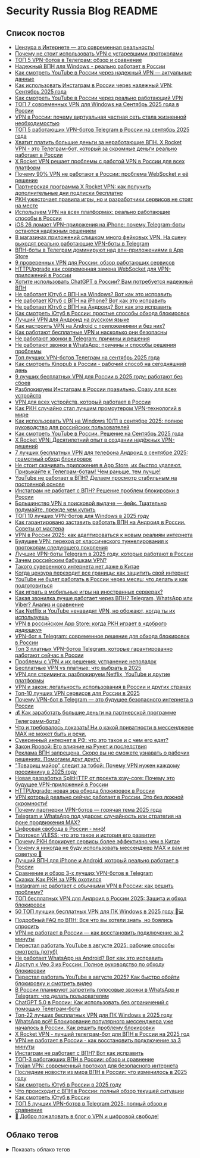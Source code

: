 # Security Russia Blog README

## Список постов

- [Цензура в Интернете — это современная реальность!](content/posts/internet-censorship-modern-reality.md)
- [Почему не стоит использовать VPN с устаревшими протоколами](content/posts/vpn-outdated-protocols-security-risks.md)
- [ТОП 5 VPN-ботов в Телеграм: обзор и сравнение](content/posts/top-5-vpn-botov-telegram-obzor-sravnenie.md)
- [Надежный ВПН для Windows - реально работает в России](content/posts/reliable-vpn-windows-russia-works.md)
- [Как смотреть YouTube в России через надежный VPN — актуальные данные](content/posts/kak-smotret-youtube-v-rossii-cherez-vpn.md)
- [Как использовать Инстаграм в России через надежный VPN: Сентябрь 2025 года](content/posts/instagram-russia-vpn-september-2025.md)
- [Как смотреть YouTube в России через реально работающий VPN](content/posts/youtube-vpn-russia-access.md)
- [ТОП 7 современных VPN для Windows на Сентябрь 2025 года в России](content/posts/top-7-vpn-windows-russia-september-2025.md)
- [VPN в России: почему виртуальная частная сеть стала жизненной необходимостью](content/posts/vpn-essential-russia-necessity-guide.md)
- [ТОП 5 работающих VPN-ботов Telegram в России на сентябрь 2025 года](content/posts/top-5-vpn-bots-telegram-russia-september-2025.md)
- [Хватит платить большие деньги за неработающие ВПН. X Rocket VPN - это Телеграм-бот, который за скромные деньги реально работает в России](content/posts/cheap-working-vpn-telegram-bot-russia.md)
- [X Rocket VPN решает проблемы с работой VPN в России для всех платформ](content/posts/x-rocket-vpn-universal-solution-russia.md)
- [Почему 90% VPN не работают в России: проблема WebSocket и её решение](content/posts/websocket-vpn-blocking-russia-solutions.md)
- [Партнерская программа X Rocket VPN: как получить дополнительные дни подписки бесплатно](content/posts/x-rocket-vpn-partner-program-free-days.md)
- [РКН ужесточает правила игры, но и разработчики сервисов не стоят на месте](content/posts/rkn-vs-vpn-technology-race.md)
- [Используем VPN на всех платформах: реально работающие способы в России](content/posts/vpn-na-vseh-platformah-rabotayushchie-sposoby-rossiya.md)
- [iOS 26 ломает VPN-приложения на iPhone: почему Telegram-боты остаются надёжным решением](content/posts/ios-26-breaks-vpn-apps-telegram-bots-solution.md)
- [В магазинах приложений слишком много фейковых VPN. На сцену выходят реально работающие VPN-боты в Telegram](content/posts/fake-vpn-apps-vs-telegram-bots.md)
- [ВПН-боты в Телеграм доминируют над впн-приложениями в App Store](content/posts/vpn-bots-telegram-dominate-app-store.md)
- [9 проверенных VPN для России: обзор работающих сервисов](content/posts/9-proven-vpn-services-russia-review.md)
- [HTTPUpgrade как современная замена WebSocket для VPN-приложений в России](content/posts/httpupgrade-websocket-vpn-russia.md)
- [Хотите использовать ChatGPT в России? Вам потребуется надежный ВПН](content/posts/chatgpt-russia-vpn-access.md)
- [Не работает Ютуб с ВПН на Windows? Вот как это исправить](content/posts/youtube-vpn-windows-fix.md)
- [Не работает Ютуб с ВПН на iPhone? Вот как это исправить](content/posts/youtube-vpn-iphone-fix-guide.md)
- [Не работает Ютуб с ВПН на Андроид? Вот как это исправить](content/posts/youtube-vpn-android-fix.md)
- [Как смотреть Ютуб в России: простые способы обхода блокировок](content/posts/how-to-watch-youtube-in-russia.md)
- [Лучший VPN для Андроид на русском языке](content/posts/best-vpn-android-russian.md)
- [Как настроить VPN на Android с приложениями и без них?](content/posts/android-vpn-setup-guide.md)
- [Как работают бесплатные VPN и насколько они безопасны](content/posts/free-vpn-security-risks.md)
- [Не работают звонки в Telegram: причины и решения](content/posts/telegram-calls-not-working-solutions.md)
- [Не работают звонки в WhatsApp: причины и способы решения проблемы](content/posts/whatsapp-calls-not-working-solutions.md)
- [Топ лучших VPN-ботов Телеграм на сентябрь 2025 года](content/posts/top-vpn-bots-telegram-september-2025.md)
- [Как смотреть Kinopub в России - рабочий способ на сегодняшний день](content/posts/kak-smotret-kinopub-v-rossii-vpn.md)
- [9 лучших бесплатных VPN для России в 2025 году: работают без сбоев](content/posts/best-free-vpn-russia-2025-nine.md)
- [Разблокируем Инстаграм в России правильно. Сразу для всех устройств](content/posts/razblokirovaem-instagram-v-rossii-pravilno.md)
- [VPN для всех устройств, который работает в России](content/posts/vpn-for-all-devices-in-russia.md)
- [Как РКН случайно стал лучшим промоутером VPN-технологий в мире](content/posts/rkn-vpn-technologies-funny-development-story.md)
- [Как использовать VPN на Windows 10/11 в сентябре 2025: полное руководство для российских пользователей](content/posts/vpn-windows-10-11-russia-2025-guide.md)
- [Как смотреть YouTube в России. Решение на Сентябрь 2025 года](content/posts/kak-smotret-youtube-v-rossii-reshenie-na-sentjabr-2025-goda.md)
- [X Rocket VPN: Десятилетний опыт в создании надёжных VPN-решений](content/posts/x-rocket-vpn-10-years-experience.md)
- [7 лучших бесплатных VPN для телефона Андроид в сентябре 2025: грамотный обход блокировок](content/posts/best-7-free-vpn-android-2025.md)
- [Не стоит скачивать приложения в App Store, их быстро удаляют. Привыкайте к Телеграм-ботам! Чем раньше, тем лучше!](content/posts/telegram-bots-vs-app-store-vpn.md)
- [YouTube не работает в ВПН? Делаем просмотр стабильным на постоянной основе](content/posts/youtube-vpn-stable-streaming.md)
- [Инстаграм не работает с ВПН? Решение проблем блокировки в России](content/posts/instagram-ne-rabotaet-s-vpn-reshenie-problem-blokirovki.md)
- [Большинство VPN в поисковой выдаче — фейк. Тщательно подумайте, прежде чем купить](content/posts/fake-vpn-services-in-search-results.md)
- [ТОП 10 лучших VPN-ботов для Windows в 2025 году](content/posts/top-10-best-vpn-bots-windows.md)
- [Как гарантировано заставить работать ВПН на Андроид в России. Советы от мастера](content/posts/android-vpn-russia-working-guide.md)
- [VPN в России 2025: как адаптироваться к новым реалиям интернета](content/posts/vpn-russia-2025-new-challenges.md)
- [Будущее VPN: переход от классического туннелирования к протоколам следующего поколения](content/posts/future-vpn-next-generation-protocols.md)
- [Лучшие VPN-боты Telegram в 2025 году, которые работают в России](content/posts/best-telegram-vpn-bots-2025-russia.md)
- [Зачем российским бабушкам VPN?](content/posts/vpn-for-russian-grandmas.md)
- [Такого суверенного интернета нет даже в Китае](content/posts/takogo-suverennogo-interneta-net-dazhe-v-kitae.md)
- [Когда цензура переходит все границы: как защитить свой интернет](content/posts/kogda-tsenzura-perehodit-vse-granitsy-kak-zaschitit-svoj-internet.md)
- [YouTube не будет работать в России через месяц: что делать и как подготовиться](content/posts/youtube-russia-block-vpn-solution.md)
- [Как играть в мобильные игры на иностранных серверах?](content/posts/mobile-games-foreign-servers-vpn.md)
- [Какая звонилка лучше работает через ВПН? Telegram, WhatsApp или Viber? Анализ и сравнение](content/posts/vpn-messenger-calls-comparison.md)
- [Как Netflix и YouTube ненавидят VPN, но обожают, когда ты их используешь](content/posts/netflix-youtube-vpn-paradox.md)
- [VPN в российском App Store: когда РКН играет в «доброго дядюшку»](content/posts/rkn-plays-good-uncle-vpn-apps-russia.md)
- [VPN-бот в Telegram: современное решение для обхода блокировок в России](content/posts/telegram-vpn-bot-vless-russia.md)
- [Топ 3 платных VPN-ботов Telegram, которые гарантированно работают сейчас в России](content/posts/top-3-telegram-vpn-bots-russia.md)
- [Проблемы с VPN и их решения: устранение неполадок](content/posts/vpn-problems-solutions-troubleshooting.md)
- [Бесплатные VPN vs платные: что выбрать в 2025](content/posts/free-vs-paid-vpn-2025-guide.md)
- [VPN для стриминга: разблокируем Netflix, YouTube и другие платформы](content/posts/vpn-for-streaming-unlock-netflix-youtube.md)
- [VPN и закон: легальность использования в России и других странах](content/posts/vpn-legal-status-russia-worldwide.md)
- [Топ-10 лучших VPN сервисов для России в 2025](content/posts/top-10-vpn-russia-2025.md)
- [Почему VPN-бот в Telegram — это будущее безопасного интернета в России](content/posts/telegram-vpn-bot-future-russia.md)
- [💰 Как заработать большие деньги на партнерской программе Телеграмм-бота?](content/posts/telegram-bot-affiliate-program-big-money.md)
- [Что и требовалось доказать! Ни о какой приватности в мессенджере MAX не может быть и речи.](content/posts/max-messenger-privacy-myth-exposed.md)
- [Суверенный интернет в РФ: что это такое и с чем его едят?](content/posts/sovereign-internet-russia-runet.md)
- [Закон Яровой: Его влияние на Рунет и последствия](content/posts/yarovaya-law-runet-impact.md)
- [Реклама ВПН запрещена. Скоро вы не сможете узнавать о рабочих решениях. Помогаем друг другу!](content/posts/vpn-ads-banned-community-help.md)
- ["Товарищ майор" следит за тобой: Почему VPN нужен каждому россиянину в 2025 году](content/posts/vpn-russia-privacy-surveillance-2025.md)
- [Новая разработка SplitHTTP от проекта xray-core: Почему это будущее VPN-приложений в России](content/posts/splithttp-xray-core-future-vpn-russia.md)
- [HTTPUpgrade: новая эра обхода блокировок в России](content/posts/httpupgrade-russia-vpn-evolution.md)
- [VPN который реально сейчас работает в России. Это без ложной скромности!](content/posts/working-vpn-russia-2025.md)
- [Почему партнерки VPN-ботов — горячая тема 2025 года](content/posts/telegram-vpn-affiliate-earnings.md)
- [Telegram и WhatsApp под ударом: случайность или стратегия на фоне продвижения MAX?](content/posts/telegram-whatsapp-problems-max-messenger-promotion.md)
- [Цифровая свобода в России - миф!](content/posts/digital-freedom-russia-myth.md)
- [Протокол VLESS: что это такое и история его развития](content/posts/vless-vpn-protocol-guide.md)
- [Почему РКН блокирует сервисы более эффективно чем в Китае](content/posts/russian-internet-censorship-vs-china-effectiveness.md)
- [Почему я никогда не буду использовать мессенджер MAX и вам не советую 🚫](content/posts/why-i-never-use-max-messenger.md)
- [Лучший ВПН для iPhone и Android, который реально работает в России](content/posts/best-vpn-iphone-android-russia-working.md)
- [Сравнение и обзор 3-х лучших VPN-ботов в Telegram](content/posts/top-3-vpn-bots-telegram-review.md)
- [Сказка: Как РКН за VPN охотился](content/posts/rkn-vs-vpn-fairy-tale.md)
- [Instagram не работает с обычными VPN в России: как решить проблему?](content/posts/instagram-vpn-russia-vless-solution.md)
- [ТОП бесплатных VPN для Андроид в России 2025: Защита и обход блокировок](content/posts/top-free-vpn-android-russia-2025.md)
- [50 ТОП лучших бесплатных VPN для ПК Windows в 2025 году 🔐💻](content/posts/50-top-free-vpn-windows-2025.md)
- [Подробный FAQ по ВПН: Все что вы хотели знать, но боялись спросить](content/posts/vpn-faq-complete-guide.md)
- [VPN не работает в России — как восстановить подключение за 2 минуты](content/posts/vpn-ne-rabotaet-v-rossii-2-minuty.md)
- [Перестал работать YouTube в августе 2025: рабочие способы смотреть (ютуб)](content/posts/youtube-august-2025-block.md)
- [Не работает WhatsApp на Android? Вот как это исправить](content/posts/whatsapp-android-fix-guide.md)
- [Доступ к Veo 3 из России: Полное руководство по обходу блокировки](content/posts/veo-3-russia-access-vpn-guide.md)
- [Перестал работать YouTube в августе 2025? Как быстро обойти блокировку и смотреть видео](content/posts/youtube-ne-rabotaet-august-2025-kak-obojti-blokirovku.md)
- [В России планируют запретить голосовые звонки в WhatsApp и Telegram: что делать пользователям](content/posts/ban-voice-calls-messengers-in-russia.md)
- [ChatGPT 5.0 в России: Как использовать без ограничений с помощью Телеграм-бота](content/posts/chatgpt-5-russia-telegram-bot-vpn.md)
- [Топ-22 лучших бесплатных VPN для ПК Windows в 2025 году](content/posts/top-22-free-vpn-windows-2025.md)
- [WhatsApp всё! Блокирование популярного мессенджера уже началось в России. Как решить проблему блокировки](content/posts/whatsapp-blokirovka-rossiya-reshenie.md)
- [X Rocket VPN - лучший телеграм-бот для ВПН в России на 2025 год](content/posts/x-rocket-vpn-telegram-bot-russia-2025.md)
- [VPN не работает в России - как восстановить подключение за 3 минуты](content/posts/vpn-ne-rabotaet-v-rossii-vosstanovlenie.md)
- [Инстаграм не работает с ВПН? Вот как исправить](content/posts/instagram-blokirovka-russia-reshenie.md)
- [ТОП-3 работающих ВПН в России: обзор и сравнение](content/posts/top-3-working-vpn-russia-2025.md)
- [Trojan VPN: современный протокол для безопасного интернета](content/posts/trojan-vpn-protocol-not-virus.md)
- [Последние новости из мира ВПН в России: что изменилось в 2025 году](content/posts/vpn-news-russia-2025.md)
- [Как смотреть Ютуб в России в 2025 году](content/posts/youtube-russia-2025-guide.md)
- [Что происходит с ВПН в России: полный обзор текущей ситуации](content/posts/vpn-russia-situation-2025.md)
- [Как смотреть Ютуб в России](content/posts/kak-smotret-youtube-v-rossii.md)
- [ТОП 5 лучших VPN-ботов в Telegram 2025: полный обзор и сравнение](content/posts/top-5-vpn-botov-telegram-2025-obzor-sravnenie.md)
- [👋 Добро пожаловать в блог о VPN и цифровой свободе!](content/posts/welcome-post.md)

## Облако тегов
<details>
<summary>Показать облако тегов</summary>

| Тег | Кол-во |
| --- | ---: |
| VPN | 85 |
| Россия | 51 |
| 2025 | 51 |
| VLESS | 43 |
| Блокировки | 43 |
| Russia | 41 |
| Актуально | 38 |
| ВПН | 35 |
| DPI | 29 |
| обход блокировок | 24 |
| безопасность | 21 |
| Telegram | 15 |
| YouTube | 12 |
| Android | 8 |
| приватность | 7 |
| стриминг | 7 |
| интернет-свобода | 6 |
| Windows | 5 |

</details>